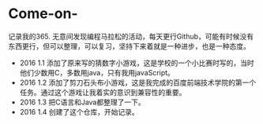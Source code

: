 # Come-on-
记录我的365.
无意间发现编程马拉松的活动，每天更行Github，可能有时候没有东西更行，但可以整理，可以复习，坚持下来着就是一种进步，也是一种态度。
* 2016 1.1 添加了原来写的猜数字小游戏，这是学校的一个小比赛时写的，当时他们少数用C，多数用java，只有我用javaScript。
* 2016 1.2 添加了剪刀石头布小游戏，这是我完成的百度前端技术学院的第一个任务。通过这个游戏让我着实的意识到兼容性的重要。
* 2016 1.3 把C语言和Java都整理了一下。
* 2016 1.4 创建了这个仓库，开始记录。
